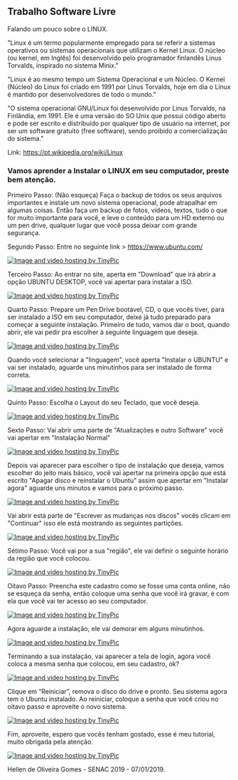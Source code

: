 ##                                         Trabalho Software Livre

Falando um pouco sobre o LINUX.

"Linux é um termo popularmente empregado para se referir a sistemas operativos ou sistemas operacionais que utilizam o Kernel Linux. O núcleo (ou kernel, em Inglês) foi desenvolvido pelo programador finlandês Linus Torvalds, inspirado no sistema Minix."

"Linux é ao mesmo tempo um Sistema Operacional e um Núcleo. O Kernel (Núcleo) do Linux foi criado em 1991 por Linus Torvalds, hoje em dia o Linux é mantido por desenvolvedores de todo o mundo."

"O sistema operacional GNU/Linux foi desenvolvido por Linus Torvalds, na Finlândia, em 1991. Ele é uma versão do SO Unix que possui código aberto e pode ser escrito e distribuído por qualquer tipo de usuário na internet, por ser um software gratuito (free software), sendo proibido a comercialização do sistema."

Link: https://pt.wikipedia.org/wiki/Linux

### Vamos aprender a Instalar o LINUX em seu computador, preste bem atenção.


Primeiro Passo: (Não esqueça) Faça o backup de todos os seus arquivos importantes e instale um novo sistema operacional, pode atrapalhar em algumas coisas. Então faça um backup de fotos, vídeos, textos, tudo o que for muito importante para você, e leve o conteúdo para um HD externo ou um pen drive, qualquer lugar que você possa deixar com grande segurança.

Segundo Passo: Entre no seguinte link > https://www.ubuntu.com/

  <a href="http://pt-br.tinypic.com?ref=a9pgfc" target="_blank"><img src="http://i64.tinypic.com/a9pgfc.png" border="0" alt="Image and video hosting by TinyPic"></a>	

Terceiro Passo: Ao entrar no site, aperta em "Download" que irá abrir a opção UBUNTU DESKTOP, você vai apertar para instalar a ISO.

<a href="http://tinypic.com?ref=20puc5k" target="_blank"><img src="http://i67.tinypic.com/20puc5k.png" border="0" alt="Image and video hosting by TinyPic"></a>

Quarto Passo: Prepare um Pen Drive bootável, CD, o que vocês tiver, para ser instalado a ISO em seu computador, deixe já tudo preparado para começar a seguinte instalação. Primeiro de tudo, vamos dar o boot, quando abrir, ele vai pedir pra escolher à seguinte linguagem que deseja. 

<a href="http://tinypic.com?ref=e9ui5e" target="_blank"><img src="http://i68.tinypic.com/e9ui5e.jpg" border="0" alt="Image and video hosting by TinyPic"></a>

Quando você selecionar a "linguagem", você aperta "Instalar o UBUNTU" e vai ser instalado, aguarde uns minutinhos para ser instalado de forma correta.

<a href="http://tinypic.com?ref=2njikqr" target="_blank"><img src="http://i65.tinypic.com/2njikqr.jpg" border="0" alt="Image and video hosting by TinyPic"></a>

Quinto Passo: Escolha o Layout do seu Teclado, que você deseja.

<a href="http://tinypic.com?ref=ipsjed" target="_blank"><img src="http://i63.tinypic.com/ipsjed.jpg" border="0" alt="Image and video hosting by TinyPic"></a>

Sexto Passo: Vai abrir uma parte de "Atualizações e outro Software" você vai apertar em "Instalação Normal"

<a href="http://tinypic.com?ref=bfmaeb" target="_blank"><img src="http://i67.tinypic.com/bfmaeb.png" border="0" alt="Image and video hosting by TinyPic"></a>

Depois vai aparecer para escolher o tipo de instalação que deseja, vamos escolher do jeito mais básico, você vai apertar na primeira opção que está escrito "Apagar disco e reinstalar o Ubuntu" assim que apertar em "Instalar agora" aguarde uns minutos e vamos para o próximo passo.

<a href="http://tinypic.com?ref=bjbvnp" target="_blank"><img src="http://i63.tinypic.com/bjbvnp.jpg" border="0" alt="Image and video hosting by TinyPic"></a>

Vai abrir está parte de "Escrever as mudanças nos discos" vocês clicam em "Continuar" isso ele está mostrando as seguintes partições.

<a href="http://tinypic.com?ref=vyqtf7" target="_blank"><img src="http://i64.tinypic.com/vyqtf7.jpg" border="0" alt="Image and video hosting by TinyPic"></a>

Sétimo Passo: Você vai por a sua "região", ele vai definir o seguinte horário da região que você colocou.

<a href="http://tinypic.com?ref=2h87iop" target="_blank"><img src="http://i68.tinypic.com/2h87iop.jpg" border="0" alt="Image and video hosting by TinyPic"></a>

Oitavo Passo: Preencha este cadastro como se fosse uma conta online, não se esqueça da senha, então coloque uma senha que você irá gravar, é com ela que você vai ter acesso ao seu computador.

<a href="http://tinypic.com?ref=34zyi2v" target="_blank"><img src="http://i68.tinypic.com/34zyi2v.png" border="0" alt="Image and video hosting by TinyPic"></a>

Agora aguarde a instalação, ele vai demorar em alguns minutinhos.

<a href="http://tinypic.com?ref=f44507" target="_blank"><img src="http://i68.tinypic.com/f44507.jpg" border="0" alt="Image and video hosting by TinyPic"></a>

Terminando a sua instalação, vai aparecer a tela de login, agora você coloca a mesma senha que colocou, em seu cadastro, ok? 

<a href="http://tinypic.com?ref=210bldy" target="_blank"><img src="http://i63.tinypic.com/210bldy.png" border="0" alt="Image and video hosting by TinyPic"></a>

Clique em “Reiniciar”, remova o disco do drive e pronto. Seu sistema agora tem o Ubuntu instalado. Ao reiniciar, coloque a senha que você criou no oitavo passo e aproveite o novo sistema.

<a href="http://tinypic.com?ref=20z44n4" target="_blank"><img src="http://i68.tinypic.com/20z44n4.jpg" border="0" alt="Image and video hosting by TinyPic"></a>

Fim, aproveite, espero que vocês tenham gostado, esse é meu tutorial, muito obrigada pela atenção.

<a href="http://tinypic.com?ref=169ncq9" target="_blank"><img src="http://i68.tinypic.com/169ncq9.jpg" border="0" alt="Image and video hosting by TinyPic"></a>



Hellen de Oliveira Gomes - SENAC 2019 - 07/01/2019.
